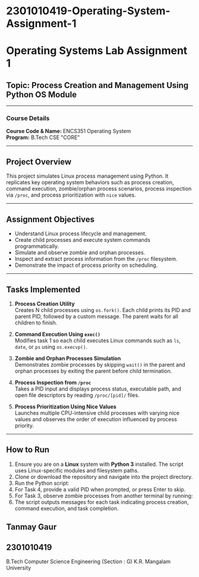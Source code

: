 # 2301010419-Operating-System-Assignment-1
# Operating Systems Lab Assignment 1  
## Topic: Process Creation and Management Using Python OS Module

---

### Course Details  
**Course Code & Name:** ENCS351 Operating System  
**Program:** B.Tech CSE "CORE" 

---

## Project Overview

This project simulates Linux process management using Python. It replicates key operating system behaviors such as process creation, command execution, zombie/orphan process scenarios, process inspection via `/proc`, and process prioritization with `nice` values.

---

## Assignment Objectives

- Understand Linux process lifecycle and management.
- Create child processes and execute system commands programmatically.
- Simulate and observe zombie and orphan processes.
- Inspect and extract process information from the `/proc` filesystem.
- Demonstrate the impact of process priority on scheduling.

---

## Tasks Implemented

1. **Process Creation Utility**  
   Creates N child processes using `os.fork()`. Each child prints its PID and parent PID, followed by a custom message. The parent waits for all children to finish.

2. **Command Execution Using `exec()`**  
   Modifies task 1 so each child executes Linux commands such as `ls`, `date`, or `ps` using `os.execvp()`.

3. **Zombie and Orphan Processes Simulation**  
   Demonstrates zombie processes by skipping `wait()` in the parent and orphan processes by exiting the parent before child termination.

4. **Process Inspection from `/proc`**  
   Takes a PID input and displays process status, executable path, and open file descriptors by reading `/proc/[pid]/` files.

5. **Process Prioritization Using Nice Values**  
   Launches multiple CPU-intensive child processes with varying nice values and observes the order of execution influenced by process priority.

---

## How to Run

1. Ensure you are on a **Linux** system with **Python 3** installed. The script uses Linux-specific modules and filesystem paths.  
2. Clone or download the repository and navigate into the project directory.  
3. Run the Python script:
4. For Task 4, provide a valid PID when prompted, or press Enter to skip.  
5. For Task 3, observe zombie processes from another terminal by running:  
6. The script outputs messages for each task indicating process creation, command execution, and task completion.



## Tanmay Gaur
## 2301010419
B.Tech Computer Science Engineering (Section : G)
K.R. Mangalam University
